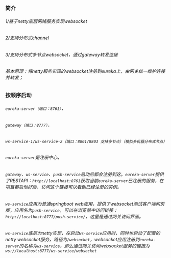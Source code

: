 
### 简介
###### 1/基于netty底层网络服务实现websocket
###### 2/支持分布式channel
###### 3/支持分布式多节点websocket，通过gateway转发连接

###### 基本原理：将netty服务实现的websocket注册到eureka上，由网关统一维护连接并转发；

### 按顺序启动
###### `eureka-server（端口：8761）`，
###### `gateway（端口：8777）`，
###### `ws-service-1/ws-service-2（端口：8801/8803 支持多节点）（模拟多机器分布式节点）`


###### `eureka-server`是注册中心，
###### `gateway`、`ws-service`、`push-service`启动后都会注册到这。`eureka-server`提供了RESTAPI：`http://localhost:8761`获取当前`eureka-server`已注册的服务，在项目都启动好后，访问这个链接可以看到已经注册的实例。

###### `ws-service`应用为普通springboot web应用，提供了websocket测试客户端网页版，应用名为`push-service`，可以在浏览器中访问链接：`http://localhost:8777/push-service/`，这里是通过网关访问界面。

###### `ws-service`底层为netty实现，在启动`ws-service`应用时，同时也启动了配置的netty websocket服务，路径为`/websocket`，websocket应用注册到`eureka-server`的名称为`ws-service`，那么通过网关访问websocket服务的链接为`ws://localhost:8777/ws-service/websocket`


